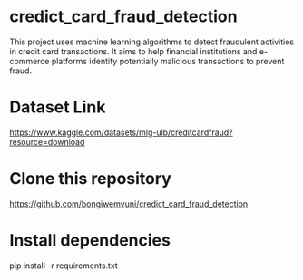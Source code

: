 # credict_card_fraud_detection

This project uses machine learning algorithms to detect fraudulent activities in credit card transactions. It aims to help financial institutions and e-commerce platforms identify potentially malicious transactions to prevent fraud.

# Dataset Link 
https://www.kaggle.com/datasets/mlg-ulb/creditcardfraud?resource=download

# Clone this repository
https://github.com/bongiwemvuni/credict_card_fraud_detection

# Install dependencies
pip install -r requirements.txt

